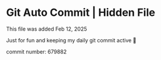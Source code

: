 # Git Auto Commit | Hidden File

This file was added Feb 12, 2025

Just for fun and keeping my daily git commit active 🤪

commit number: 679882
